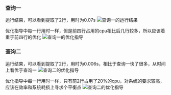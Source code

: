 ### 查询一
运行结果，可以看到提取了2行，用时为0.07s
![查询一的运行结果](https://github.com/YPanEI/Oracle/blob/master/test1%20/img/1_1.png)

优化指导中每一行用时一样，但是前四行占用的cpu相比后几行较多，所以应该着重于前四行的优化
![查询一的优化指导](https://github.com/YPanEI/Oracle/blob/master/test1%20/img/1_2.png)

### 查询二

运行结果，可以看到提取了2行，用时为0.006s，相比于查询一快了很多，从时间上看优于查询一
![查询二的优化指导](https://github.com/YPanEI/Oracle/blob/master/test1%20/img/2_1.png)

优化指导中每一行用时一样，只有前2行占用了20%的cpu，对系统的要求较高，应该在效率和系统耗损上寻求个平衡点
![查询二的优化指导](https://github.com/YPanEI/Oracle/blob/master/test1%20/img/2_2.png)



